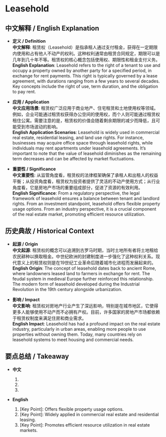 # Leasehold

## 中文解释 / English Explanation

* **定义 / Definition**  
  **中文解释**: 租赁权（Leasehold）是指承租人通过支付租金，获得在一定期限内使用和占有他人不动产的权利。这种权利通常由租赁合同规定，期限可以是几年到几十年不等。租赁权的核心概念包括使用权、期限性和租金支付义务。  
  **English Explanation**: Leasehold refers to the right of a tenant to use and occupy a property owned by another party for a specified period, in exchange for rent payments. This right is typically governed by a lease agreement, with durations ranging from a few years to several decades. Key concepts include the right of use, term duration, and the obligation to pay rent.

* **应用 / Application**  
  **中文应用场景**: 租赁权广泛应用于商业地产、住宅租赁和土地使用权等领域。例如，企业可能通过租赁权获得办公空间的使用权，而个人则可能通过租赁权租住公寓。需要注意的是，租赁权的价值会随着剩余期限的减少而降低，且可能受到市场波动的影响。  
  **English Application Scenarios**: Leasehold is widely used in commercial real estate, residential leasing, and land use rights. For instance, businesses may acquire office space through leasehold rights, while individuals may rent apartments under leasehold agreements. It’s important to note that the value of leasehold diminishes as the remaining term decreases and can be affected by market fluctuations.

* **重要性 / Significance**  
  **中文重要性**: 从监管角度看，租赁权的法律框架确保了承租人和出租人的权益平衡；从投资角度看，租赁权为投资者提供了灵活的不动产使用方式；从行业角度看，它是房地产市场的重要组成部分，促进了资源的有效利用。  
  **English Significance**: From a regulatory perspective, the legal framework of leasehold ensures a balance between tenant and landlord rights. From an investment standpoint, leasehold offers flexible property usage options. From an industry perspective, it is a crucial component of the real estate market, promoting efficient resource utilization.

## 历史典故 / Historical Context

* **起源 / Origin**  
  **中文起源**: 租赁权的概念可以追溯到古罗马时期，当时土地所有者将土地租给农民耕种以换取租金。中世纪欧洲的封建制度进一步强化了这种权利关系。现代意义上的租赁权则是在19世纪工业革命后随着城市化进程而发展起来的。  
  **English Origin**: The concept of leasehold dates back to ancient Rome, where landowners leased land to farmers in exchange for rent. The feudal system in medieval Europe further reinforced this relationship. The modern form of leasehold developed during the Industrial Revolution in the 19th century alongside urbanization.

* **影响 / Impact**  
  **中文影响**: 租赁权对房地产行业产生了深远影响，特别是在城市地区，它使得更多人能够使用不动产而不必拥有产权。目前，许多国家的房地产市场都依赖于租赁权制度来满足住房和商业需求。  
  **English Impact**: Leasehold has had a profound impact on the real estate industry, particularly in urban areas, enabling more people to use properties without owning them. Today, many countries rely on leasehold systems to meet housing and commercial needs.

## 要点总结 / Takeaway

* **中文**  
  1. [核心价值]: 提供了一种灵活的不动产使用方式。
  2. [应用场景]: 广泛应用于商业地产、住宅租赁和土地使用权。
  3. [延伸意义]: 促进了房地产市场的资源有效利用。

* **English**  
  1. [Key Point]: Offers flexible property usage options.
  2. [Key Point]: Widely applied in commercial real estate and residential leasing.
  3. [Key Point]: Promotes efficient resource utilization in real estate markets.